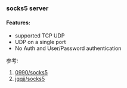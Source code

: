 ### socks5 server

#### Features:

* supported TCP UDP
* UDP on a single port
* No Auth and User/Password authentication


参考:

1. [0990/socks5](https://github.com/0990/socks5)
2. [jqqjj/socks5](https://github.com/jqqjj/socks5)  

